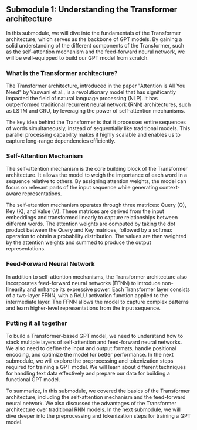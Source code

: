 ## Submodule 1: Understanding the Transformer architecture

In this submodule, we will dive into the fundamentals of the Transformer architecture, which serves as the backbone of GPT models. By gaining a solid understanding of the different components of the Transformer, such as the self-attention mechanism and the feed-forward neural network, we will be well-equipped to build our GPT model from scratch.

### What is the Transformer architecture?

The Transformer architecture, introduced in the paper "Attention is All You Need" by Vaswani et al., is a revolutionary model that has significantly impacted the field of natural language processing (NLP). It has outperformed traditional recurrent neural network (RNN) architectures, such as LSTM and GRU, by leveraging the power of self-attention mechanisms.

The key idea behind the Transformer is that it processes entire sequences of words simultaneously, instead of sequentially like traditional models. This parallel processing capability makes it highly scalable and enables us to capture long-range dependencies efficiently.

### Self-Attention Mechanism

The self-attention mechanism is the core building block of the Transformer architecture. It allows the model to weigh the importance of each word in a sequence relative to others. By assigning attention weights, the model can focus on relevant parts of the input sequence while generating context-aware representations.

The self-attention mechanism operates through three matrices: Query (Q), Key (K), and Value (V). These matrices are derived from the input embeddings and transformed linearly to capture relationships between different words. The attention weights are computed by taking the dot product between the Query and Key matrices, followed by a softmax operation to obtain a probability distribution. The values are then weighted by the attention weights and summed to produce the output representations.

### Feed-Forward Neural Network

In addition to self-attention mechanisms, the Transformer architecture also incorporates feed-forward neural networks (FFNN) to introduce non-linearity and enhance its expressive power. Each Transformer layer consists of a two-layer FFNN, with a ReLU activation function applied to the intermediate layer. The FFNN allows the model to capture complex patterns and learn higher-level representations from the input sequence.

### Putting it all together

To build a Transformer-based GPT model, we need to understand how to stack multiple layers of self-attention and feed-forward neural networks. We also need to define the input and output formats, handle positional encoding, and optimize the model for better performance. In the next submodule, we will explore the preprocessing and tokenization steps required for training a GPT model. We will learn about different techniques for handling text data effectively and prepare our data for building a functional GPT model.

To summarize, in this submodule, we covered the basics of the Transformer architecture, including the self-attention mechanism and the feed-forward neural network. We also discussed the advantages of the Transformer architecture over traditional RNN models. In the next submodule, we will dive deeper into the preprocessing and tokenization steps for training a GPT model.